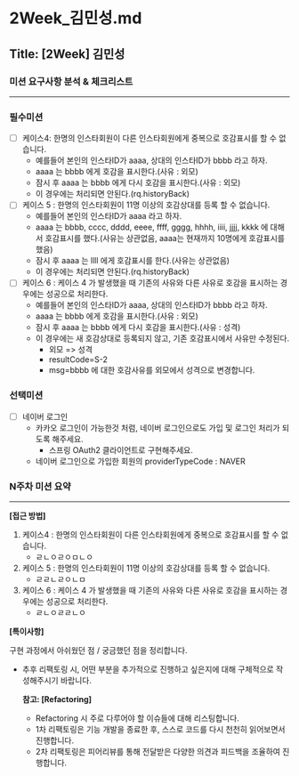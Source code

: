 # 2Week_김민성.md

## Title: [2Week] 김민성

### 미션 요구사항 분석 & 체크리스트

---
### 필수미션
- [ ] 케이스4: 한명의 인스타회원이 다른 인스타회원에게 중복으로 호감표시를 할 수 없습니다.
  - 예를들어 본인의 인스타ID가 aaaa, 상대의 인스타ID가 bbbb 라고 하자.
  - aaaa 는 bbbb 에게 호감을 표시한다.(사유 : 외모)
  - 잠시 후 aaaa 는 bbbb 에게 다시 호감을 표시한다.(사유 : 외모)
  - 이 경우에는 처리되면 안된다.(rq.historyBack)
- [ ] 케이스 5 : 한명의 인스타회원이 11명 이상의 호감상대를 등록 할 수 없습니다.
  - 예를들어 본인의 인스타ID가 aaaa 라고 하자.
  - aaaa 는 bbbb, cccc, dddd, eeee, ffff, gggg, hhhh, iiii, jjjj, kkkk 에 대해서 호감표시를 했다.(사유는 상관없음, aaaa는 현재까지 10명에게 호감표시를 했음)
  - 잠시 후 aaaa 는 llll 에게 호감표시를 한다.(사유는 상관없음)
  - 이 경우에는 처리되면 안된다.(rq.historyBack)
- [ ] 케이스 6 : 케이스 4 가 발생했을 때 기존의 사유와 다른 사유로 호감을 표시하는 경우에는 성공으로 처리한다.
  - 예를들어 본인의 인스타ID가 aaaa, 상대의 인스타ID가 bbbb 라고 하자.
  - aaaa 는 bbbb 에게 호감을 표시한다.(사유 : 외모)
  - 잠시 후 aaaa 는 bbbb 에게 다시 호감을 표시한다.(사유 : 성격)
  - 이 경우에는 새 호감상대로 등록되지 않고, 기존 호감표시에서 사유만 수정된다.
    - 외모 => 성격
    - resultCode=S-2
    - msg=bbbb 에 대한 호감사유를 외모에서 성격으로 변경합니다.
### 선택미션
- [ ] 네이버 로그인
  - 카카오 로그인이 가능한것 처럼, 네이버 로그인으로도 가입 및 로그인 처리가 되도록 해주세요.
    - 스프링 OAuth2 클라이언트로 구현해주세요.
  - 네이버 로그인으로 가입한 회원의 providerTypeCode : NAVER
### N주차 미션 요약

---

**[접근 방법]**
1. 케이스4 : 한명의 인스타회원이 다른 인스타회원에게 중복으로 호감표시를 할 수 없습니다.
   - ㄹㄴㅇㄹㅇㅁㄴㅇ
2. 케이스 5 : 한명의 인스타회원이 11명 이상의 호감상대를 등록 할 수 없습니다.
   - ㄹㄹㄴㄹㅇㄴㅁ
3. 케이스 6 : 케이스 4 가 발생했을 때 기존의 사유와 다른 사유로 호감을 표시하는 경우에는 성공으로 처리한다.
   - ㄹㄴㅇㄹㄹㄴㅇ


**[특이사항]**

구현 과정에서 아쉬웠던 점 / 궁금했던 점을 정리합니다.

- 추후 리팩토링 시, 어떤 부분을 추가적으로 진행하고 싶은지에 대해 구체적으로 작성해주시기 바랍니다.

  **참고: [Refactoring]**

    - Refactoring 시 주로 다루어야 할 이슈들에 대해 리스팅합니다.
    - 1차 리팩토링은 기능 개발을 종료한 후, 스스로 코드를 다시 천천히 읽어보면서 진행합니다.
    - 2차 리팩토링은 피어리뷰를 통해 전달받은 다양한 의견과 피드백을 조율하여 진행합니다.